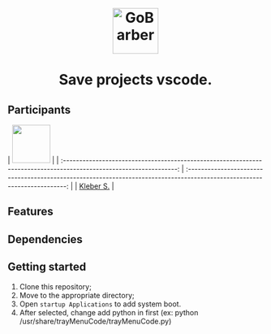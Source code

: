 <h1 align="center">
<br>
  <img src="build/icon.png" alt="GoBarber" width="90">
<br>
<br>
Save projects vscode.
</h1>


## Participants

| [<img src="https://avatars0.githubusercontent.com/u/15957216?s=460&v=4" width="75px;"/>](https://github.com/DevKleber) | 
| :-----------------------------------------------------------------------------------------------------------------: | :-----------------------------------------------------------------------------------------------------------------------: |
|                                       [Kleber S.](https://github.com/DevKleber)                                        |                                      
## Features

## Dependencies

## Getting started

1. Clone this repository;
2. Move to the appropriate directory;<br />
3. Open `startup Applications` to add system boot.<br />
4. After selected, change add python in first (ex: python /usr/share/trayMenuCode/trayMenuCode.py)
